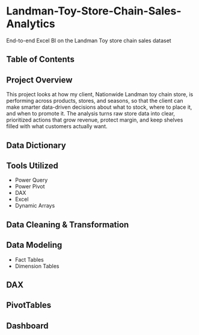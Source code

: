 # Landman-Toy-Store-Chain-Sales-Analytics
End-to-end Excel BI on the Landman Toy store chain sales dataset

## Table of Contents



## Project Overview
This project looks at how my client, Nationwide Landman toy chain store, is performing across products, stores, and seasons, so that the client can make smarter data-driven decisions about what to stock, where to place it, and when to promote it. The analysis turns raw store data into clear, prioritized actions that grow revenue, protect margin, and keep shelves filled with what customers actually want.
## Data Dictionary


## Tools Utilized
- Power Query
- Power Pivot
- DAX
- Excel
- Dynamic Arrays

## Data Cleaning & Transformation

## Data Modeling
- Fact Tables
- Dimension Tables
  
## DAX
## PivotTables
## Dashboard

